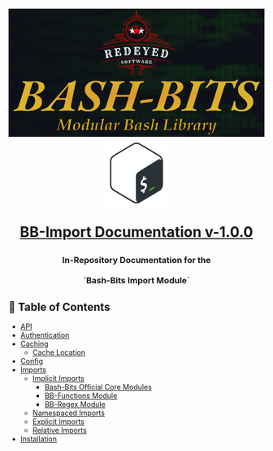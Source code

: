 <h1 align="center">

<img src="https://raw.githubusercontent.com/bash-bits/.github/master/.github/media/BashBits-Social-800x400-X.png" alt="Bash Bits Modular Bash Library" />
<br />
<img src="https://raw.githubusercontent.com/bash-bits/.github/master/.github/media/bash_logo-128x128.png" alt="Bourne Again Shell" />

[ BB-Import Documentation v-1.0.0](../README.md)

</h1>

<h3 align="center">In-Repository Documentation for the<br /><br />`Bash-Bits Import Module`</h3>

<h2><a name="toc">📖 Table of Contents</a></h2>

- [API](api.md)
- [Authentication](authentication.md)
- [Caching](caching.md)
  - [Cache Location](caching.md#-cache-location)
- [Config](config.md)
- [Imports](implicit.md)
  - [Implicit Imports](implicit.md)
    - [Bash-Bits Official Core Modules](implicit.md#bash-bits-official-core-modules)
    - [BB-Functions Module](implicit.md#bb-functions-module)
    - [BB-Regex Module](implicit.md#bb-regex-module)
  - [Namespaced Imports](namespaced.md)
  - [Explicit Imports](explicit.md)
  - [Relative Imports](relative.md)
- [Installation](install.md)
